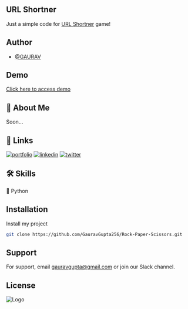 ## URL Shortner

Just a simple code for [URL Shortner](https://github.com/GauravGupta256/URL-Shortner/) game!


## Author

- [@GAURAV](https://www.github.com/GauravGupta256)


## Demo

[Click here to access demo]()

## 🚀 About Me
Soon...

## 🔗 Links
[![portfolio](https://img.shields.io/badge/my_portfolio-000?style=for-the-badge&logo=ko-fi&logoColor=white)](https://github.com/GauravGupta256)
[![linkedin](https://img.shields.io/badge/linkedin-0A66C2?style=for-the-badge&logo=linkedin&logoColor=white)](https://www.linkedin.com/in/gauravgupta256)
[![twitter](https://img.shields.io/badge/twitter-1DA1F2?style=for-the-badge&logo=twitter&logoColor=white)](https://twitter.com/sssup_gaurav)


## 🛠 Skills
🐍 Python


## Installation

Install my project

```bash
git clone https://github.com/GauravGupta256/Rock-Paper-Scissors.git
```
    
## Support

For support, email gauravgupta@gmail.com or join our Slack channel.


## License



![Logo]()
